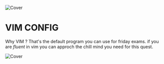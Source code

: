 ![Cover](https://github.com/nephcode/42-nephcode/blob/main/.github/images/readmeHeader.png)

# VIM CONFIG

Why VIM ?
That's the default program you can use for friday exams. if you are *fluent* in vim you can approch the chill mind you need for this quest.

![Cover](https://github.com/nephcode/42-nephcode/blob/main/.github/images/readmeFooter.png)